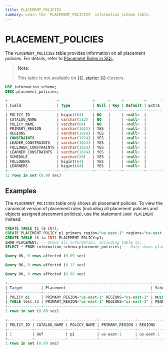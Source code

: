 ```yaml
---
title: PLACEMENT_POLICIES
summary: Learn the `PLACEMENT_POLICIES` information_schema table.
---
```


# PLACEMENT_POLICIES

The `PLACEMENT_POLICIES` table provides information on all placement policies. For details, refer to [Placement Rules in SQL](/placement-rules-in-sql.md).

> **Note:**
>
> This table is not available on [{{{ .starter }}}](https://docs.pingcap.com/tidbcloud/select-cluster-tier#tidb-cloud-serverless) clusters.

```sql
USE information_schema;
DESC placement_policies;
```

```sql
+----------------------+---------------+------+-----+---------+-------+
| Field                | Type          | Null | Key | Default | Extra |
+----------------------+---------------+------+-----+---------+-------+
| POLICY_ID            | bigint(64)    | NO   |     | <null>  |       |
| CATALOG_NAME         | varchar(512)  | NO   |     | <null>  |       |
| POLICY_NAME          | varchar(64)   | NO   |     | <null>  |       |
| PRIMARY_REGION       | varchar(1024) | YES  |     | <null>  |       |
| REGIONS              | varchar(1024) | YES  |     | <null>  |       |
| CONSTRAINTS          | varchar(1024) | YES  |     | <null>  |       |
| LEADER_CONSTRAINTS   | varchar(1024) | YES  |     | <null>  |       |
| FOLLOWER_CONSTRAINTS | varchar(1024) | YES  |     | <null>  |       |
| LEARNER_CONSTRAINTS  | varchar(1024) | YES  |     | <null>  |       |
| SCHEDULE             | varchar(20)   | YES  |     | <null>  |       |
| FOLLOWERS            | bigint(64)    | YES  |     | <null>  |       |
| LEARNERS             | bigint(64)    | YES  |     | <null>  |       |
+----------------------+---------------+------+-----+---------+-------+
12 rows in set (0.00 sec)
```

## Examples

The `PLACEMENT_POLICIES` table only shows all placement policies. To view the canonical version of placement rules (including all placement policies and objects assigned placement policies), use the statement `SHOW PLACEMENT` instead:

```sql
CREATE TABLE t1 (a INT); 
CREATE PLACEMENT POLICY p1 primary_region="us-east-1" regions="us-east-1";
CREATE TABLE t3 (a INT) PLACEMENT POLICY=p1;
SHOW PLACEMENT; -- Shows all information, including table t3.
SELECT * FROM information_schema.placement_policies; -- Only shows placement policies, excluding t3.
```

```sql
Query OK, 0 rows affected (0.09 sec)

Query OK, 0 rows affected (0.11 sec)

Query OK, 0 rows affected (0.08 sec)

+---------------+------------------------------------------------+------------------+
| Target        | Placement                                      | Scheduling_State |
+---------------+------------------------------------------------+------------------+
| POLICY p1     | PRIMARY_REGION="us-east-1" REGIONS="us-east-1" | NULL             |
| TABLE test.t3 | PRIMARY_REGION="us-east-1" REGIONS="us-east-1" | PENDING          |
+---------------+------------------------------------------------+------------------+
2 rows in set (0.00 sec)

+-----------+--------------+-------------+----------------+-----------+-------------+--------------------+----------------------+---------------------+----------+-----------+----------+
| POLICY_ID | CATALOG_NAME | POLICY_NAME | PRIMARY_REGION | REGIONS   | CONSTRAINTS | LEADER_CONSTRAINTS | FOLLOWER_CONSTRAINTS | LEARNER_CONSTRAINTS | SCHEDULE | FOLLOWERS | LEARNERS |
+-----------+--------------+-------------+----------------+-----------+-------------+--------------------+----------------------+---------------------+----------+-----------+----------+
| 1         | def          | p1          | us-east-1      | us-east-1 |             |                    |                      |                     |          | 2         | 0        |
+-----------+--------------+-------------+----------------+-----------+-------------+--------------------+----------------------+---------------------+----------+-----------+----------+
1 rows in set (0.00 sec)
```
